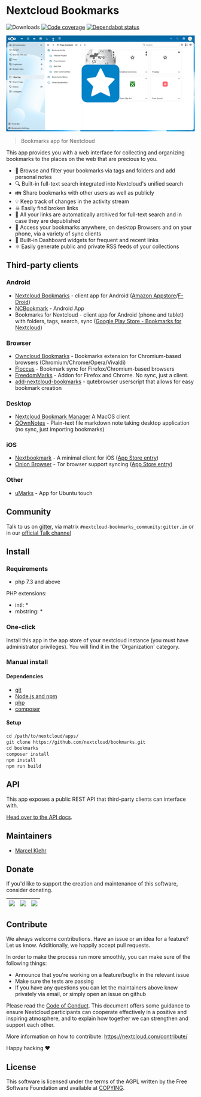 
# Nextcloud Bookmarks
![Downloads](https://img.shields.io/github/downloads/nextcloud/bookmarks/total.svg?style=flat-square)
[![Code coverage](https://img.shields.io/codecov/c/github/nextcloud/bookmarks.svg?style=flat-square)](https://codecov.io/gh/nextcloud/bookmarks/)
[![Dependabot status](https://img.shields.io/badge/Dependabot-enabled-brightgreen.svg?longCache=true&style=flat-square&logo=dependabot)](https://dependabot.com)

![](https://github.com/nextcloud/bookmarks/raw/master/screenshots/Bookmarks.png)

> Bookmarks app for Nextcloud

This app provides you with a web interface for collecting and organizing bookmarks to the places on the web that are precious to you.
 
- 📂 Browse and filter your bookmarks via tags and folders and add personal notes
- 🔍 Built-in full-text search integrated into Nextcloud's unified search
- 👪 Share bookmarks with other users as well as publicly
- 💡 Keep track of changes in the activity stream
- ☠ Easily find broken links
- 📔 All your links are automatically archived for full-text search and in case they are depublished
- 📲 Access your bookmarks anywhere, on desktop Browsers and on your phone, via a variety of sync clients
- 💼 Built-in Dashboard widgets for frequent and recent links
- ⚛ Easily generate public and private RSS feeds of your collections

## Third-party clients

### Android
- [Nextcloud Bookmarks](https://gitlab.com/bisada/OCBookmarks) - client app for Android ([Amazon Appstore](https://www.amazon.com/dp/B08L5RKHMM/ref=apps_sf_sta)/[F-Droid](https://f-droid.org/packages/org.schabi.nxbookmarks))
- [NCBookmark](https://gitlab.com/lenchan139/NCBookmark) - Android App
- Bookmarks for Nextcloud - client app for Android (phone and tablet) with folders, tags, search, sync ([Google Play Store - Bookmarks for Nextcloud](https://play.google.com/store/apps/details?id=de.emasty.bookmarks))

### Browser
- [Owncloud Bookmarks](https://chrome.google.com/webstore/detail/owncloud-bookmarks/eomolhpeokmbnincelpkagpapjpeeckc) - Bookmarks extension for Chromium-based browsers (Chromium/Chrome/Opera/Vivaldi)
- [Floccus](https://github.com/marcelklehr/floccus) - Bookmark sync for Firefox/Chromium-based browsers
- [FreedomMarks](https://github.com/damko/freedommarks-browser-webextension) - Addon for Firefox and Chrome. No sync, just a client.
- [add-nextcloud-bookmarks](https://github.com/qutebrowser/qutebrowser/blob/master/misc/userscripts/add-nextcloud-bookmarks) - qutebrowser userscript that allows for easy bookmark creation

### Desktop
- [Nextcloud Bookmark Manager](https://www.midwinter-dg.com/mac-apps/nextcloud-bookmark-manager.html) A MacOS client
- [QOwnNotes](https://www.qownnotes.org/) - Plain-text file markdown note taking desktop application (no sync, just importing bookmarks)

### iOS
- [Nextbookmark](https://gitlab.com/altepizza/nextbookmark) - A minimal client for iOS ([App Store entry](https://apps.apple.com/app/nextbookmark/id1500340092))
- [Onion Browser](https://onionbrowser.com) - Tor browser support syncing ([App Store entry](https://apps.apple.com/app/onion-browser/id519296448))

### Other
- [uMarks](https://open-store.io/app/umarks.ernesst) - App for Ubuntu touch


## Community
Talk to us on [gitter](https://gitter.im/nextcloud-bookmarks/community), via matrix `#nextcloud-bookmarks_community:gitter.im` or in our [official Talk channel](https://cloud.nextcloud.com/call/u52jcby9)

## Install

### Requirements

- php 7.3 and above

PHP extensions:

- intl: \*
- mbstring: \*

### One-click

Install this app in the app store of your nextcloud instance (you must have administrator privileges). You will find it in the 'Organization' category.

### Manual install

#### Dependencies

- [git](https://git-scm.org/)
- [Node.js and npm](https://nodejs.org/)
- [php](https://php.net/)
- [composer](https://getcomposer.org/)

#### Setup

```
cd /path/to/nextcloud/apps/
git clone https://github.com/nextcloud/bookmarks.git
cd bookmarks
composer install
npm install
npm run build
```

## API

This app exposes a public REST API that third-party clients can interface with.

[Head over to the API docs](https://nextcloud-bookmarks.readthedocs.io/en/latest/).

## Maintainers

- [Marcel Klehr](https://github.com/marcelklehr)

## Donate

If you'd like to support the creation and maintenance of this software, consider donating.

| [<img src="https://img.shields.io/badge/paypal-donate-blue.svg?logo=paypal&style=for-the-badge">](https://www.paypal.me/marcelklehr1) | [<img src="http://img.shields.io/liberapay/receives/marcelklehr.svg?logo=liberapay&style=for-the-badge">](https://liberapay.com/marcelklehr/donate) |[<img src="https://img.shields.io/badge/github-sponsors-violet.svg?logo=github&style=for-the-badge">](https://github.com/sponsors/marcelklehr) |
| :-----------------------------------------------------------------------------------------------------------------------------------: | :-------------------------------------------------------------------------------------------------------------------------------------------------: |:--:|


## Contribute

We always welcome contributions. Have an issue or an idea for a feature? Let us know. Additionally, we happily accept pull requests.

In order to make the process run more smoothly, you can make sure of the following things:

- Announce that you're working on a feature/bugfix in the relevant issue
- Make sure the tests are passing
- If you have any questions you can let the maintainers above know privately via email, or simply open an issue on github

Please read the [Code of Conduct](https://nextcloud.com/community/code-of-conduct/). This document offers some guidance to ensure Nextcloud participants can cooperate effectively in a positive and inspiring atmosphere, and to explain how together we can strengthen and support each other.

More information on how to contribute: https://nextcloud.com/contribute/

Happy hacking :heart:

## License

This software is licensed under the terms of the AGPL written by the Free Software Foundation and available at [COPYING](./COPYING).
